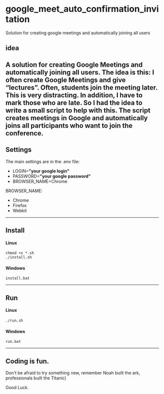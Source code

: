 # google_meet_auto_confirmation_invitation
Solution for creating google meetings and automatically joining all users 

## idea
A solution for creating Google Meetings and automatically joining all users.
The idea is this: I often create Google Meetings and give “lectures”. Often, students join the meeting later. This is very distracting. In addition, I have to mark those who are late. So I had the idea to write a small script to help with this. 
The script creates meetings in Google and automatically joins all participants who want to join the conference. 
---
## Settings
The main settings are in the .env file:
* LOGIN=**"your google login"**
* PASSWORD=**"your google password"**
* BROWSER_NAME=Chrome  

BROWSER_NAME:
* Chrome
* Firefox
* Webkit
---
## Install


#### Linux
``` 
chmod +x *.sh
./install.sh
```

#### Windows
 
```
install.bat
```
---
## Run
#### Linux
``` 
./run.sh
```

#### Windows
 
```
run.bat
```

---

## Coding is fun.

Don't be afraid to try something new, remember Noah built the ark, professionals built the Titanic)

Good Luck.
